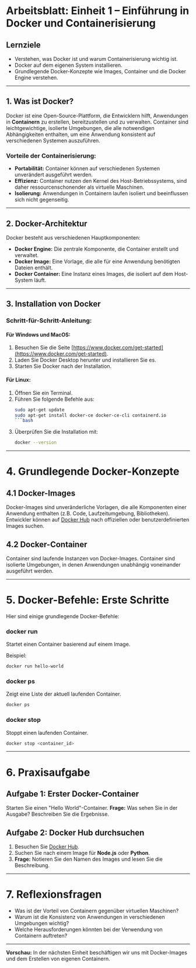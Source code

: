 # Arbeitsblatt: Einheit 1 – Einführung in Docker und Containerisierung

## Lernziele
- Verstehen, was Docker ist und warum Containerisierung wichtig ist.
- Docker auf dem eigenen System installieren.
- Grundlegende Docker-Konzepte wie Images, Container und die Docker Engine verstehen.

---

## 1. Was ist Docker?

Docker ist eine Open-Source-Plattform, die Entwicklern hilft, Anwendungen in **Containern** zu erstellen, bereitzustellen und zu verwalten. Container sind leichtgewichtige, isolierte Umgebungen, die alle notwendigen Abhängigkeiten enthalten, um eine Anwendung konsistent auf verschiedenen Systemen auszuführen.

### Vorteile der Containerisierung:
- **Portabilität:** Container können auf verschiedenen Systemen unverändert ausgeführt werden.
- **Effizienz:** Container nutzen den Kernel des Host-Betriebssystems, sind daher ressourcenschonender als virtuelle Maschinen.
- **Isolierung:** Anwendungen in Containern laufen isoliert und beeinflussen sich nicht gegenseitig.

---

## 2. Docker-Architektur

Docker besteht aus verschiedenen Hauptkomponenten:
- **Docker Engine:** Die zentrale Komponente, die Container erstellt und verwaltet.
- **Docker Image:** Eine Vorlage, die alle für eine Anwendung benötigten Dateien enthält.
- **Docker Container:** Eine Instanz eines Images, die isoliert auf dem Host-System läuft.

---

## 3. Installation von Docker

### Schritt-für-Schritt-Anleitung:

#### Für Windows und MacOS:
1. Besuchen Sie die Seite [https://www.docker.com/get-started](https://www.docker.com/get-started).
2. Laden Sie Docker Desktop herunter und installieren Sie es.
3. Starten Sie Docker nach der Installation.

#### Für Linux:
1. Öffnen Sie ein Terminal.
2. Führen Sie folgende Befehle aus:
   ```bash
   sudo apt-get update
   sudo apt-get install docker-ce docker-ce-cli containerd.io
   ```bash
3. Überprüfen Sie die Installation mit:
   ```bash
   docker --version
   ```

---

# 4. Grundlegende Docker-Konzepte

## 4.1 Docker-Images
Docker-Images sind unveränderliche Vorlagen, die alle Komponenten einer Anwendung enthalten (z.B. Code, Laufzeitumgebung, Bibliotheken).
Entwickler können auf [Docker Hub](https://hub.docker.com) nach offiziellen oder benutzerdefinierten Images suchen.

## 4.2 Docker-Container
Container sind laufende Instanzen von Docker-Images.
Container sind isolierte Umgebungen, in denen Anwendungen unabhängig voneinander ausgeführt werden.

---

# 5. Docker-Befehle: Erste Schritte

Hier sind einige grundlegende Docker-Befehle:

### docker run
Startet einen Container basierend auf einem Image.

Beispiel:
```bash
docker run hello-world
```


### docker ps
Zeigt eine Liste der aktuell laufenden Container.

```bash
docker ps
```


### docker stop
Stoppt einen laufenden Container.

```bash
docker stop <container_id>
```

---

# 6. Praxisaufgabe

## Aufgabe 1: Erster Docker-Container
Starten Sie einen "Hello World"-Container.
**Frage:** Was sehen Sie in der Ausgabe? Beschreiben Sie die Ergebnisse.

## Aufgabe 2: Docker Hub durchsuchen
1. Besuchen Sie [Docker Hub](https://hub.docker.com).
2. Suchen Sie nach einem Image für **Node.js** oder **Python**.
3. **Frage:** Notieren Sie den Namen des Images und lesen Sie die Beschreibung.

---

# 7. Reflexionsfragen
- Was ist der Vorteil von Containern gegenüber virtuellen Maschinen?
- Warum ist die Konsistenz von Anwendungen in verschiedenen Umgebungen wichtig?
- Welche Herausforderungen könnten bei der Verwendung von Containern auftreten?

---

**Vorschau:** In der nächsten Einheit beschäftigen wir uns mit Docker-Images und dem Erstellen von eigenen Containern.
